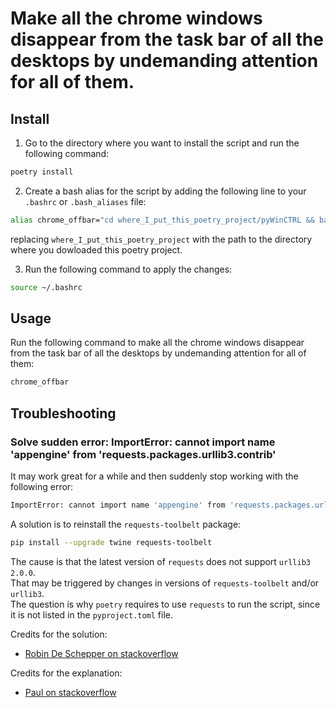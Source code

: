 # Make all the chrome windows disappear from the task bar of all the desktops by undemanding attention for all of them.

## Install

1. Go to the directory where you want to install the script and run the following command:
```bash
poetry install
```
2. Create a bash alias for the script by adding the following line to your `.bashrc` or `.bash_aliases` file:
```bash
alias chrome_offbar="cd where_I_put_this_poetry_project/pyWinCTRL && bash -c 'poetry run chrome_offbar' && cd -"
```
replacing `where_I_put_this_poetry_project` with the path to the directory where you dowloaded this poetry project.

3. Run the following command to apply the changes:
```bash
source ~/.bashrc
```

## Usage

Run the following command to make all the chrome windows disappear from the task bar of all the desktops by undemanding attention for all of them:
```bash
chrome_offbar
```

## Troubleshooting

### Solve sudden error:  ImportError: cannot import name 'appengine' from 'requests.packages.urllib3.contrib' 

It may work great for a while and then suddenly stop working with the following error:
```bash
ImportError: cannot import name 'appengine' from 'requests.packages.urllib3.contrib'
```

A solution is to reinstall the `requests-toolbelt` package:
```bash
pip install --upgrade twine requests-toolbelt
```

The cause is that the latest version of ``requests`` does not support ``urllib3 2.0.0``.
\
That may be triggered by changes in versions of ``requests-toolbelt`` and/or ``urllib3``.
\
The question is why ``poetry`` requires to use ``requests`` to run the script, since it is not listed in the ``pyproject.toml`` file.

Credits for the solution:
 - [Robin De Schepper on stackoverflow](https://stackoverflow.com/a/76438881/938287)

Credits for the explanation:
 - [Paul on stackoverflow](https://stackoverflow.com/a/76177575/938287)